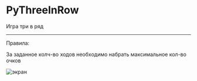 # PyThreeInRow
Игра три в ряд
***
Правила:

За заданное колч-во ходов необходимо набрать максимальное кол-во очков

![экран](/home/baron/Images/screen.png)
